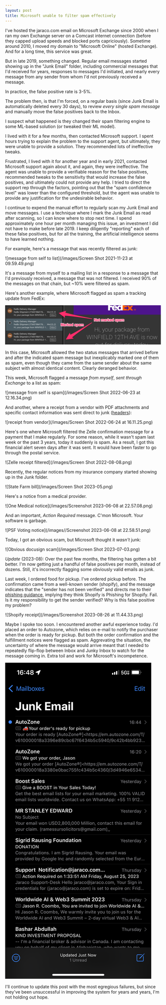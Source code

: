 ```yaml
---
layout: post
title: Microsoft unable to filter spam effectively
---
```


I've hosted the jaraco.com email on Microsoft Exchange since 2000 when I ran my own Exchange server on a Comcast internet connection (before they capped upload speeds and blocked ports capriciously). Sometime around 2010, I moved my domain to "Microsoft Online" (hosted Exchange). And for a long time, this service was great.

But in late 2019, something changed. Regular email messages started showing up in the "Junk Email" folder, including commercial messages that I'd received for years, responses to messages I'd initiated, and nearly every message from any sender from whom I'd not previously received a message.

In practice, the false positive rate is 3-5%.

The problem then, is that I'm forced, on a regular basis (since Junk Email is automatically deleted every 30 days), to review _every single spam message_ and manually move the false positives back to the Inbox.

I suspect what happened is they changed their spam filtering engine to some ML-based solution (or tweaked their ML model).

I lived with it for a few months, then contacted Microsoft support. I spent hours trying to explain the problem to the support agent, but ultimately, they were unable to provide a solution. They recommended lots of ineffective tweaks.

Frustrated, I lived with it for another year and in early 2021, contacted Microsoft support again about it, and again, they were ineffective. The agent was unable to provide a verifiable reason for the false positives, recommended tweaks to the sensitivity that would increase the false positives, and ultimately could not provide any help. I tried to direct the support rep through the factors, pointing out that the "spam confidence level" was lower than the configured threshold, but the agent was unable to provide any justification for the undesirable behavior.

I continue to expend the manual effort to regularly scan my Junk Email and move messages. I use a technique where I mark the Junk Email as read after scanning, so I can know where to stop next time. I spend approximately one hour per month managing this issue, an investment I did not have to make before late 2019. I keep diligently "reporting" each of these false positives, but for all the training, the artificial intelligence seems to have learned nothing.

For example, here's a message that was recently filtered as junk:

![message from self to list](/images/Screen Shot 2021-11-23 at 09.59.49.png)

It's a message from myself to a mailing list in a response to a message that I'd previously received, a message that was not filtered. I received 90% of the messages on that chain, but \~10% were filtered as spam.

Here's another example, where Microsoft flagged as spam a tracking update from FedEx:

![tracking update from FedEx](/images/bad-spam-filter-2022-05.png)

In this case, Microsoft allowed the two status messages that arrived before and after the indicated spam message but inexplicably marked one of them as spam, even though they came from the same sender about the same subject with almost identical content. Clearly deranged behavior.

This week, Microsoft flagged a message _from myself_, _sent through Exchange_ to a list as spam:

![message from self is spam](/images/Screen Shot 2022-06-23 at 12.16.34.png)

And another, where a receipt from a vendor with PDF attachments and specific contact information was sent direct to junk ([headers](https://gist.github.com/3e11f79d99b99b8e6154db039a3f89ac)):

![receipt from vendor](/images/Screen Shot 2022-06-24 at 16.11.25.png)

Here's one where Microsoft filtered the Zelle confirmation message for a payment that I make regularly. For some reason, while it wasn't spam last week or the past 3 years, today it suddenly is spam. As a result, I got this financial alert seven days after it was sent. It would have been faster to go through the postal service.

![Zelle receipt filtered](/images/Screen Shot 2022-08-08.png)

Recently, the regular notices from my insurance company started showing up in the Junk folder.

![State Farm bill](/images/Screen Shot 2023-05.png)

Here's a notice from a medical provider.

![One Medical notice](/images/Screenshot 2023-06-08 at 22.57.08.png)

And an important, _Action Required_ message. C'mon Microsoft. Your software is garbage.

![PSF Voting notice](/images//Screenshot 2023-06-08 at 22.58.51.png)

Today, I got an obvious scam, but Microsoft thought it _wasn't_ junk:

![Obvious docusign scam](/images/Screen Shot 2023-07-03.png)

_Update_ (2023-08): Over the past few months, the filtering has gotten a bit better. I'm now getting just a handful of false positives per month, instead of dozens. Still, it's incorrectly flagging some obviously valid emails as junk.

Last week, I ordered food for pickup. I've ordered pickup before. The confirmation came from a well-known sender (shopify), and the message indicates that the "sender has not been verified" and directs me to their [phishing guidance](https://support.microsoft.com/en-us/office/phishing-and-suspicious-behaviour-0d882ea5-eedc-4bed-aebc-079ffa1105a3?redirectSourcePath=%252farticle%252f3d44102b-6ce3-4f7c-a359-b623bec82206), implying they think Shopify is Phishing for Shopify. Fail. Is it my responsibility to get the sender verified? Why is this false positive my problem?

![Shopify receipt](/images/Screenshot 2023-08-26 at 11.44.33.png)

Maybe I spoke too soon. I encountered another awful experience today. I'd placed an order to Autozone, which relies on e-mail to notify the purchaser when the order is ready for pickup. But both the order confirmation and the fulfillment notices were flagged as spam. Aggrevating the situation, the uncertainty of where the message would arrive meant that I needed to repeatedly flip-flop between Inbox and Junky Inbox to watch for the message coming in. Extra toil and work for Microsoft's incompetence.

![Autozone messages in Junk Email](/images/IMG_0872.PNG)

I'll continue to update this post with the most egregious failures, but since they've been unsuccessful in improving the system for years and years, I'm not holding out hope.
